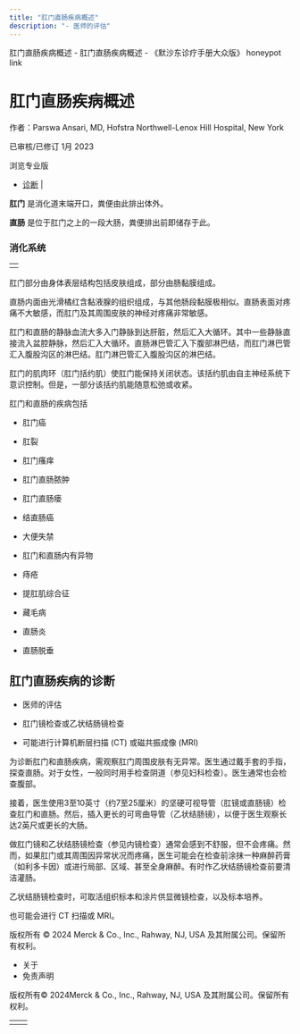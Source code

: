 ```yaml
---
title: "肛门直肠疾病概述"
description: "- 医师的评估"
---
```


﻿肛门直肠疾病概述 \- 肛门直肠疾病概述 \- 《默沙东诊疗手册大众版》 honeypot link

# 肛门直肠疾病概述

作者：Parswa Ansari, MD, Hofstra Northwell-Lenox Hill Hospital, New York

已审核/已修订 1月 2023

浏览专业版

- [诊断](#诊断_v12783122_zh) \|

**肛门** 是消化道末端开口，粪便由此排出体外。

**直肠** 是位于肛门之上的一段大肠，粪便排出前即储存于此。

### 消化系统

|     |
| --- |
|  |

肛门部分由身体表层结构包括皮肤组成，部分由肠黏膜组成。

直肠内面由光滑橘红含黏液腺的组织组成，与其他肠段黏膜极相似。直肠表面对疼痛不大敏感，而肛门及其周围皮肤的神经对疼痛非常敏感。

肛门和直肠的静脉血流大多入门静脉到达肝脏，然后汇入大循环。其中一些静脉直接流入盆腔静脉，然后汇入大循环。直肠淋巴管汇入下腹部淋巴结，而肛门淋巴管汇入腹股沟区的淋巴结。肛门淋巴管汇入腹股沟区的淋巴结。

肛门的肌肉环（肛门括约肌）使肛门能保持关闭状态。该括约肌由自主神经系统下意识控制。但是，一部分该括约肌能随意松弛或收紧。

肛门和直肠的疾病包括

- 肛门癌

- 肛裂

- 肛门瘙痒

- 肛门直肠脓肿

- 肛门直肠瘘

- 结直肠癌

- 大便失禁

- 肛门和直肠内有异物

- 痔疮

- 提肛肌综合征

- 藏毛病

- 直肠炎

- 直肠脱垂


## 肛门直肠疾病的诊断

- 医师的评估

- 肛门镜检查或乙状结肠镜检查

- 可能进行计算机断层扫描 (CT) 或磁共振成像 (MRI)


为诊断肛门和直肠疾病，需观察肛门周围皮肤有无异常。医生通过戴手套的手指，探查直肠。对于女性，一般同时用手检查阴道（参见妇科检查）。医生通常也会检查腹部。

接着，医生使用3至10英寸（约7至25厘米）的坚硬可视导管（肛镜或直肠镜）检查肛门和直肠。然后，插入更长的可弯曲导管（乙状结肠镜），以便于医生观察长达2英尺或更长的大肠。

做肛门镜和乙状结肠镜检查（参见内镜检查）通常会感到不舒服，但不会疼痛。然而，如果肛门或其周围因异常状况而疼痛，医生可能会在检查前涂抹一种麻醉药膏（如利多卡因）或进行局部、区域、甚至全身麻醉。有时作乙状结肠镜检查前要清洁灌肠。

乙状结肠镜检查时，可取活组织标本和涂片供显微镜检查，以及标本培养。

也可能会进行 CT 扫描或 MRI。



版权所有 © 2024
Merck & Co., Inc., Rahway, NJ, USA 及其附属公司。保留所有权利。

- 关于
- 免责声明

版权所有© 2024Merck & Co., Inc., Rahway, NJ, USA 及其附属公司。保留所有权利。

|     |     |
| --- | --- |
|  |  |